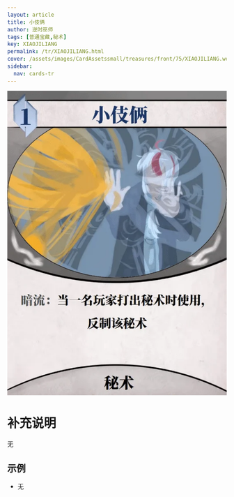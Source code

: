 ```yaml
---
layout: article
title: 小伎俩
author: 逆时巫师
tags: [普通宝藏,秘术]
key: XIAOJILIANG
permalink: /tr/XIAOJILIANG.html
cover: /assets/images/CardAssetssmall/treasures/front/75/XIAOJILIANG.webp
sidebar:
  nav: cards-tr
---
```

![](/assets/images/CardAssets/treasures/front/75/XIAOJILIANG.webp)

# 补充说明
无


## 示例
* 无